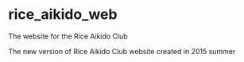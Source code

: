 # rice_aikido_web
The website for the Rice Aikido Club

The new version of Rice Aikido Club website created in 2015 summer
